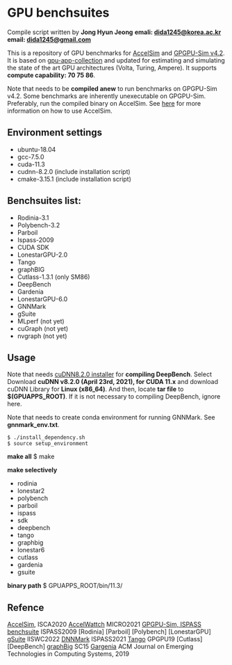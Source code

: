 # GPU benchsuites 
Compile script written by **Jong Hyun Jeong**
**emali: dida1245@korea.ac.kr**
**email: dida1245@gmail.com**

This is a repository of GPU benchmarks for [AccelSim](https://github.com/accel-sim/accel-sim-framework) and [GPGPU-Sim v4.2](https://github.com/accel-sim/gpgpu-sim_distribution). It is based on [gpu-app-collection](https://github.com/accel-sim/gpu-app-collection) and updated for estimating and simulating the state of the art GPU architectures (Volta, Turing, Ampere). It supports **compute capability: 70 75 86**.

Note that needs to be **compiled anew** to run benchmarks on GPGPU-Sim v4.2. Some benchmarks are inherently unexecutable on GPGPU-Sim. Preferably, run the compiled binary on AccelSim. See [here](https://github.com/KU-CSArch/accel-sim_dev) for more information on how to use AccelSim.

## Environment settings
* ubuntu-18.04
* gcc-7.5.0
* cuda-11.3
* cudnn-8.2.0 (include installation script)
* cmake-3.15.1 (include installation script)

## Benchsuites list: 
* Rodinia-3.1
* Polybench-3.2
* Parboil
* Ispass-2009
* CUDA SDK
* LonestarGPU-2.0
* Tango
* graphBIG
* Cutlass-1.3.1 (only SM86)
* DeepBench
* Gardenia
* LonestarGPU-6.0
* GNNMark 
* gSuite 
* MLperf (not yet)
* cuGraph (not yet) 
* nvgraph (not yet)

## Usage
Note that needs [cuDNN8.2.0 installer](https://developer.nvidia.com/rdp/cudnn-archive) for **compiling DeepBench**. Select Download **cuDNN v8.2.0 (April 23rd, 2021), for CUDA 11.x** and download cuDNN Library for **Linux (x86_64)**. And then, locate **tar file** to **$(GPUAPPS_ROOT)**. If it is not necessary to compiling DeepBench, ignore here.

Note that needs to create conda environment for running GNNMark. See **gnnmark_env.txt**. 

	$ ./install_dependency.sh 
	$ source setup_environment

**make all**
	$ make

**make selectively**
+ rodinia 
+ lonestar2 
+ polybench 
+ parboil 
+ ispass 
+ sdk
+ deepbench
+ tango 
+ graphbig 
+ lonestar6 
+ cutlass 
+ gardenia 
+ gsuite

**binary path**
	$ GPUAPPS_ROOT/bin/11.3/

## Refence
[AccelSim](https://ieeexplore.ieee.org/document/9138922), ISCA2020
[AccelWattch](https://dl.acm.org/doi/abs/10.1145/3466752.3480063) MICRO2021
[GPGPU-Sim, ISPASS benchsuite](https://ieeexplore.ieee.org/document/4919648) ISPASS2009
[Rodinia]
[Parboil]
[Polybench]
[LonestarGPU]
[gSuite](https://ieeexplore.ieee.org/document/9975401) IISWC2022
[DNNMark](https://ieeexplore.ieee.org/document/9408205) ISPASS2021
[Tango](https://dl.acm.org/doi/10.1145/3300053.3319418) GPGPU19
[Cutlass]
[DeepBench]
[graphBig](https://ieeexplore.ieee.org/document/7832843) SC15
[Gargenia](https://dl.acm.org/doi/10.1145/3283450) ACM Journal on Emerging Technologies in Computing Systems, 2019